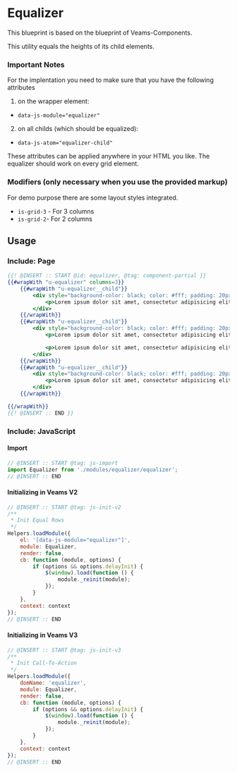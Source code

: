 # Equalizer

This blueprint is based on the blueprint of Veams-Components.

This utility equals the heights of its child elements.

###  Important Notes

For the implentation you need to make sure that you have the following attributes
 
 1. on the wrapper element:
  * `data-js-module="equalizer"`
 2. on all childs (which should be equalized): 
  * `data-js-atom="equalizer-child"`
 
These attributes can be applied anywhere in your HTML you like. The equalizer should work on every grid element. 

### Modifiers (only necessary when you use the provided markup)

For demo purpose there are some layout styles integrated.

 - `is-grid-3` - For 3 columns
 - `is-grid-2`- For 2 columns

## Usage

### Include: Page

``` hbs
{{! @INSERT :: START @id: equalizer, @tag: component-partial }}
{{#wrapWith "u-equalizer" columns=3}}
    {{#wrapWith "u-equalizer__child"}}
        <div style="background-color: black; color: #fff; padding: 20px; display: block; height: 100%">
            <p>Lorem ipsum dolor sit amet, consectetur adipisicing elit. Ab accusamus accusantium aperiam cupiditate error excepturi ipsa libero magni maiores molestiae, nostrum optio placeat repudiandae sed sit velit voluptatum. Labore, recusandae.</p>
        </div>
    {{/wrapWith}}
    {{#wrapWith "u-equalizer__child"}}
        <div style="background-color: black; color: #fff; padding: 20px; display: block; height: 100%">
            <p>Lorem ipsum dolor sit amet, consectetur adipisicing elit. Ab accusamus accusantium aperiam cupiditate error excepturi ipsa libero magni maiores molestiae, nostrum optio placeat repudiandae sed sit velit voluptatum. Labore, recusandae.</p>

            <p>Lorem ipsum dolor sit amet, consectetur adipisicing elit. Ab accusamus accusantium aperiam cupiditate error excepturi ipsa libero magni maiores molestiae, nostrum optio placeat repudiandae sed sit velit voluptatum. Labore, recusandae.</p>
        </div>
    {{/wrapWith}}
    {{#wrapWith "u-equalizer__child"}}
        <div style="background-color: black; color: #fff; padding: 20px; display: block; height: 100%">
            <p>Lorem ipsum dolor sit amet, consectetur adipisicing elit.</p>
        </div>
    {{/wrapWith}}

{{/wrapWith}}
{{! @INSERT :: END }}
```

### Include: JavaScript

#### Import
``` js
// @INSERT :: START @tag: js-import 
import Equalizer from './modules/equalizer/equalizer';
// @INSERT :: END
```

#### Initializing in Veams V2
``` js
// @INSERT :: START @tag: js-init-v2 
/**
 * Init Equal Rows
 */
Helpers.loadModule({
	el: '[data-js-module="equalizer"]',
	module: Equalizer,
	render: false,
	cb: function (module, options) {
        if (options && options.delayInit) {
            $(window).load(function () {
                module._reinit(module);
            });
        }
    },
	context: context
});
// @INSERT :: END
```

#### Initializing in Veams V3
``` js
// @INSERT :: START @tag: js-init-v3  
/**
 * Init Call-To-Action
 */
Helpers.loadModule({
	domName: 'equalizer',
	module: Equalizer,
	render: false,
	cb: function (module, options) {
        if (options && options.delayInit) {
            $(window).load(function () {
                module._reinit(module);
            });
        }
    },
	context: context
});
// @INSERT :: END
```
